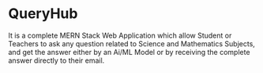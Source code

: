 # QueryHub
It is a complete MERN Stack Web Application which allow Student or Teachers to ask any question related to Science and Mathematics Subjects, and get the answer either by an Ai/ML Model or by receiving the complete answer directly to their email.
